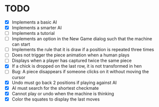 # TODO

- [x] Implements a basic AI
- [x] Implements a smarter AI
- [ ] Implements a tutorial
- [ ] Implements an option in the New Game dialog such that the machine can start
- [ ] Implements the rule that it is draw if a position is repeated three times
- [ ] Does not trigger the piece animation when a human plays
- [ ] Displays when a player has captured twice the same piece
- [x] If a chick is dropped on the last row, it is not transformed in hen
- [ ] Bug: A piece disappears if someone clicks on it without moving the cursor
- [x] Undo must go back 2 positions if playing against AI
- [x] AI must search for the shortest checkmate
- [x] Cannot play or undo when the machine is thinking
- [x] Color the squates to display the last moves